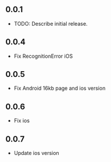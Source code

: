 ## 0.0.1

* TODO: Describe initial release.

## 0.0.4

* Fix RecognitionError iOS

## 0.0.5

* Fix Android 16kb page and ios version

## 0.0.6

* Fix ios

## 0.0.7

* Update ios version